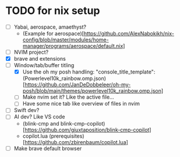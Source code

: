 # TODO for nix setup

- [ ] Yabai, aerospace, amaethyst?
  - (Example for
    aerospace)[https://github.com/AlexNabokikh/nix-config/blob/master/modules/home-manager/programs/aerospace/default.nix]
- [ ] NVIM project?
- [x] brave and extensions
- [ ] Window/tab/buffer titling
  - [x] Use the oh my posh handling: "console_title_template":
        (Powerlevel10k_rainbow.omp.json)[https://github.com/JanDeDobbeleer/oh-my-posh/blob/main/themes/powerlevel10k_rainbow.omp.json]
  - [ ] Make nvim set it? Like the active file...
  - [ ] Have some nice tab like overview of files in nvim
- [ ] Swift dev?
- [ ] AI dev? Like VS code
  - (blink-cmp and
    blink-cmp-copilot)[https://github.com/giuxtaposition/blink-cmp-copilot]
  - copilot.lua (prerequisites)[https://github.com/zbirenbaum/copilot.lua]
- [ ] Make brave default browser
